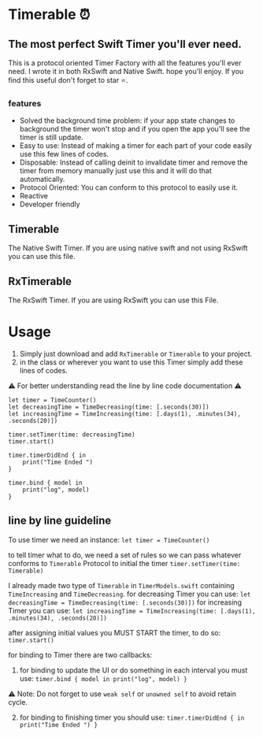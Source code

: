 # Timerable ⏰
## The most perfect Swift Timer you'll ever need.
This is a protocol oriented Timer Factory with all the features you'll ever need. I wrote it in both RxSwift and Native Swift. hope you'll enjoy.
If you find this useful don't forget to star ⭐️.

### features
- Solved the background time problem: if your app state changes to background the timer won't stop and if you open the app you'll see the timer is still update.
- Easy to use: Instead of making a timer for each part of your code easily use this few lines of codes.
- Disposable: Instead of calling deinit to invalidate timer and remove the timer from memory manually just use this and it will do that automatically.
- Protocol Oriented: You can conform to this protocol to easily use it.
- Reactive
- Developer friendly

## Timerable
The Native Swift Timer. If you are using native swift and not using RxSwift you can use this file.

## RxTimerable
The RxSwift Timer. If you are using RxSwift you can use this File.

# Usage
1. Simply just download and add  `RxTimerable` or `Timerable` to your project.
2. in the class or wherever you want to use this Timer simply add these lines of codes.

 ⚠️ For better understanding read the line by line code documentation ⚠️
``` 
let timer = TimeCounter()
let decreasingTime = TimeDecreasing(time: [.seconds(30)])
let increasingTime = TimeIncreasing(time: [.days(1), .minutes(34), .seconds(20)])
        
timer.setTimer(time: decreasingTime)
timer.start()
        
timer.timerDidEnd { in
    print("Time Ended ")
}

timer.bind { model in
    print("log", model)
}
```

## line by line guideline
To use timer we need an instance:
`let timer = TimeCounter()`

to tell timer what to do, we need a set of rules so we can pass whatever conforms to `Timerable` Protocol to initial the timer
`timer.setTimer(time: Timerable)`

I already made two type of `Timerable` in `TimerModels.swift` containing `TimeIncreasing` and `TimeDecreasing`.
for decreasing Timer you can use:
`let decreasingTime = TimeDecreasing(time: [.seconds(30)])`
for increasing Timer you can use:
`let increasingTime = TimeIncreasing(time: [.days(1), .minutes(34), .seconds(20)])`

after assigning initial values you MUST START the timer, to do so:
`timer.start()`

for binding to Timer there are two callbacks:
1. for binding to update the UI or do something in each interval you must use:
`timer.bind { model in
    print("log", model)
}`

⚠️ Note: Do not forget to use `weak self` or `unowned self` to avoid retain cycle.

2. for binding to finishing timer you should use:
`timer.timerDidEnd { in
    print("Time Ended ")
}`
